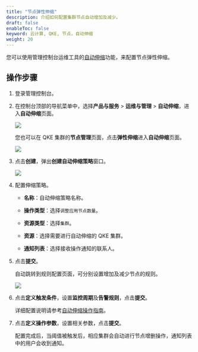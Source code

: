 ```yaml
---
title: "节点弹性伸缩"
description: 介绍如何配置集群节点自动增加及减少。
draft: false
enableToc: false
keyword: 云计算, QKE, 节点，自动伸缩
weight: 20
---
```


您可以使用管理控制台运维工具的[自动伸缩](/operation/autoscaling/)功能，来配置节点弹性伸缩。

## 操作步骤

1. 登录管理控制台。

2. 在控制台顶部的导航菜单中，选择**产品与服务** > **运维与管理** > **自动伸缩**，进入**自动伸缩**页面。

   ![](/container/qke_plus/_images/auto_scaling_service.png)

   您也可以在 QKE 集群的**节点管理**页面，点击**弹性伸缩**进入**自动伸缩**页面。

   ![](/container/qke_plus/_images/auto_scaling_entrance.png)

3. 点击**创建**，弹出**创建自动伸缩策略**窗口。

   ![](/container/qke_plus/_images/auto_node_policy.png)

4. 配置伸缩策略。

   - **名称**：自动伸缩策略名称。

   - **操作类型**：选择`调整应用节点数量`。

   - **资源类型**：选择`集群`。

   - **资源**：选择需要进行自动伸缩的 QKE 集群。

   - **通知列表**：选择接收操作通知的联系人。

5. 点击**提交**。

   自动跳转到规则配置页面，可分别设置增加及减少节点的规则。

   ![](/container/qke_plus/_images/autoscale-node-metric.png)

6. 点击**定义触发条件**，设置**监控周期**及**告警规则**，点击**提交**。

   详细配置说明请参考[自动伸缩操作指南](/operation/autoscaling/manual/autoscaling/)。

7. 点击**定义操作参数**，设置相关参数，点击**提交**。

   配置完成后，当阈值被触发后，相应集群会自动进行节点增删操作，通知列表中的用户会收到通知。

